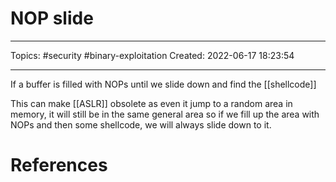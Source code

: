# NOP slide
---
Topics: #security #binary-exploitation
Created: 2022-06-17 18:23:54

---

If a buffer is filled with NOPs until we slide down and find the [[shellcode]]

This can make [[ASLR]] obsolete as even it jump to a random area in memory, it will still be in the same general area so if we fill up the area with NOPs and then some shellcode, we will always slide down to it. 

# References

